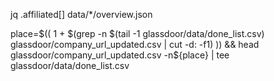 jq .affiliated[] data/*/overview.json

place=$(( 1 + $(grep -n $(tail -1 glassdoor/data/done_list.csv) glassdoor/company_url_updated.csv | cut -d: -f1) )) && head glassdoor/company_url_updated.csv -n${place} | tee glassdoor/data/done_list.csv


